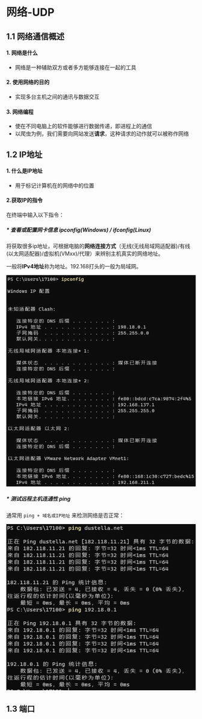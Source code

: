 # 网络-UDP

## 1.1 网络通信概述

#### 1. 网络是什么

* 网络是一种辅助双方或者多方能够连接在一起的工具

#### 2. 使用网络的目的

* 实现多台主机之间的通讯与数据交互

#### 3. 网络编程

* 使在不同电脑上的软件能够进行数据传递，即进程上的通信
* 以爬虫为例，我们需要向网站发送**请求**，这种请求的动作就可以被称作网络

## 1.2 IP地址

#### 1. 什么是IP地址

* 用于标记计算机在的网络中的位置

#### 2.获取IP的指令

在终端中输入以下指令：

##### * 查看或配置网卡信息 ipconfig(Windows) / ifconfig(Linux)

将获取很多ip地址，可根据电脑的**网络连接方式**（无线(无线局域网适配器)/有线(以太网适配器)/虚拟机(VMxx)/代理）来辨别主机真实的网络地址。

一般将**IPv4地址**称为地址。192.168打头的一般为局域网。

![image.png](assets/image.png?t=1653576220397)

##### * 测试远程主机连通性 ping

通常用 ```ping + 域名或IP地址``` 来检测网络是否正常：

![image.png](assets/image2.png)

## 1.3 端口

